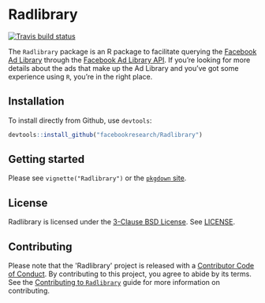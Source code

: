 # Radlibrary

<!-- badges: start -->
[![Travis build status](https://travis-ci.com/facebookresearch/Radlibrary.svg?branch=master)](https://travis-ci.com/facebookresearch/Radlibrary)
<!-- badges: end -->

The `Radlibrary` package is an R package to facilitate querying the [Facebook Ad Library](https://www.facebook.com/ads/library/) through the [Facebook Ad Library API](https://www.facebook.com/ads/library/api/). If you’re looking for more details about the ads that make up the Ad Library and you’ve got some experience using `R`, you’re in the right place.

## Installation

To install directly from Github, use `devtools`: 

``` r
devtools::install_github("facebookresearch/Radlibrary")
```
## Getting started

Please see `vignette("Radlibrary")` or the [`pkgdown` site](https://facebookresearch.github.io/Radlibrary/).


## License

Radlibrary is licensed under the [3-Clause BSD License](https://opensource.org/licenses/BSD-3-Clause). See [LICENSE](LICENSE).

## Contributing

Please note that the 'Radlibrary' project is released with a
[Contributor Code of Conduct](CODE_OF_CONDUCT.md).
By contributing to this project, you agree to abide by its terms.
See the [Contributing to `Radlibrary`](contributing.md)
guide for more information on contributing.

